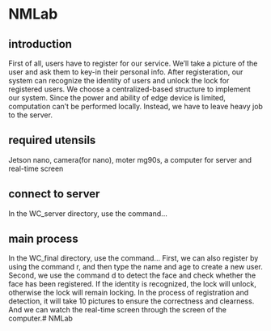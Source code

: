 # NMLab
## introduction
First of all, users have to register for our service. We’ll take a picture of the user and ask them to key-in their personal info. 
After registeration, our system can recognize the identity of users and unlock the lock for registered users.
We choose a centralized-based structure to implement our system. Since the power and ability of edge device is limited, computation can’t be performed locally. Instead, we have to leave heavy job to the server. 

## required utensils
Jetson nano, camera(for nano), moter mg90s, a computer for server and real-time screen

## connect to server
In the WC_server directory, use the command...

## main process
In the WC_final directory, use the command...
First, we can also register by using the command r, and then type the name and age to create a new user.
Second, we use the command d to detect the face and check whether the face has been registered. If the identity is recognized, the lock will unlock, otherwise the lock will remain locking.
In the process of registration and detection, it will take 10 pictures to ensure the correctness and clearness. And we can watch the real-time screen through the screen of the computer.# NMLab
